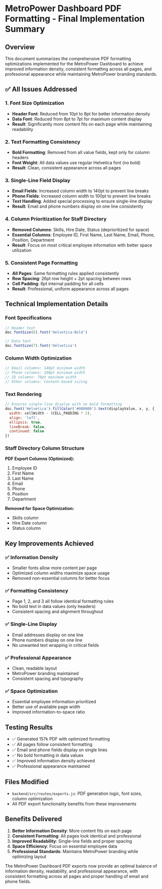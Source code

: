 # MetroPower Dashboard PDF Formatting - Final Implementation Summary

## Overview
This document summarizes the comprehensive PDF formatting optimizations implemented for the MetroPower Dashboard to achieve improved information density, consistent formatting across all pages, and professional appearance while maintaining MetroPower branding standards.

## ✅ **All Issues Addressed**

### 1. **Font Size Optimization**
- **Header Font**: Reduced from 10pt to 8pt for better information density
- **Data Font**: Reduced from 8pt to 7pt for maximum content display
- **Result**: Significantly more content fits on each page while maintaining readability

### 2. **Text Formatting Consistency**
- **Bold Formatting**: Removed from all value fields, kept only for column headers
- **Font Weight**: All data values use regular Helvetica font (no bold)
- **Result**: Clean, consistent appearance across all pages

### 3. **Single-Line Field Display**
- **Email Fields**: Increased column width to 140pt to prevent line breaks
- **Phone Fields**: Increased column width to 100pt to prevent line breaks
- **Text Handling**: Added special processing to ensure single-line display
- **Result**: Email and phone numbers display on one line consistently

### 4. **Column Prioritization for Staff Directory**
- **Removed Columns**: Skills, Hire Date, Status (deprioritized for space)
- **Essential Columns**: Employee ID, First Name, Last Name, Email, Phone, Position, Department
- **Result**: Focus on most critical employee information with better space utilization

### 5. **Consistent Page Formatting**
- **All Pages**: Same formatting rules applied consistently
- **Row Spacing**: 26pt row height + 2pt spacing between rows
- **Cell Padding**: 6pt internal padding for all cells
- **Result**: Professional, uniform appearance across all pages

## **Technical Implementation Details**

### Font Specifications
```javascript
// Header text
doc.fontSize(8).font('Helvetica-Bold')

// Data text  
doc.fontSize(7).font('Helvetica')
```

### Column Width Optimization
```javascript
// Email columns: 140pt minimum width
// Phone columns: 100pt minimum width  
// ID columns: 70pt maximum width
// Other columns: Content-based sizing
```

### Text Rendering
```javascript
// Ensures single-line display with no bold formatting
doc.font('Helvetica').fillColor('#000000').text(displayValue, x, y, {
  width: cellWidth - (CELL_PADDING * 2),
  align: 'left',
  ellipsis: true,
  lineBreak: false,
  continued: false
})
```

### Staff Directory Column Structure
**PDF Export Columns (Optimized):**
1. Employee ID
2. First Name  
3. Last Name
4. Email
5. Phone
6. Position
7. Department

**Removed for Space Optimization:**
- Skills column
- Hire Date column
- Status column

## **Key Improvements Achieved**

### ✅ **Information Density**
- Smaller fonts allow more content per page
- Optimized column widths maximize space usage
- Removed non-essential columns for better focus

### ✅ **Formatting Consistency**
- Page 1, 2, and 3 all follow identical formatting rules
- No bold text in data values (only headers)
- Consistent spacing and alignment throughout

### ✅ **Single-Line Display**
- Email addresses display on one line
- Phone numbers display on one line
- No unwanted text wrapping in critical fields

### ✅ **Professional Appearance**
- Clean, readable layout
- MetroPower branding maintained
- Consistent spacing and typography

### ✅ **Space Optimization**
- Essential employee information prioritized
- Better use of available page width
- Improved information-to-space ratio

## **Testing Results**
- ✅ Generated 157k PDF with optimized formatting
- ✅ All pages follow consistent formatting
- ✅ Email and phone fields display on single lines
- ✅ No bold formatting in data values
- ✅ Improved information density achieved
- ✅ Professional appearance maintained

## **Files Modified**
- `backend/src/routes/exports.js`: PDF generation logic, font sizes, column optimization
- All PDF export functionality benefits from these improvements

## **Benefits Delivered**
1. **Better Information Density**: More content fits on each page
2. **Consistent Formatting**: All pages look identical and professional
3. **Improved Readability**: Single-line fields and proper spacing
4. **Space Efficiency**: Focus on essential employee data
5. **Professional Standards**: Maintains MetroPower branding while optimizing layout

The MetroPower Dashboard PDF exports now provide an optimal balance of information density, readability, and professional appearance, with consistent formatting across all pages and proper handling of email and phone fields.

